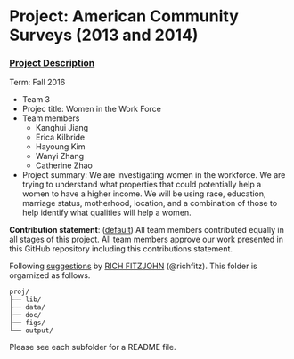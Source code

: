 # Project: American Community Surveys (2013 and 2014)
### [Project Description](doc/Project1_desc.md)

Term: Fall 2016

+ Team 3
+ Projec title: Women in the Work Force
+ Team members
	+ Kanghui Jiang
	+ Erica Kilbride
	+ Hayoung Kim
	+ Wanyi Zhang
	+ Catherine Zhao
+ Project summary: We are investigating women in the workforce. We are trying to understand what properties that could potentially help a women to have a higher income. We will be using race, education, marriage status, motherhood, location, and a combination of those to help identify what qualities will help a women.  
	
**Contribution statement**: ([default](doc/a_note_on_contributions.md)) All team members contributed equally in all stages of this project. All team members approve our work presented in this GitHub repository including this contributions statement. 

Following [suggestions](http://nicercode.github.io/blog/2013-04-05-projects/) by [RICH FITZJOHN](http://nicercode.github.io/about/#Team) (@richfitz). This folder is orgarnized as follows.

```
proj/
├── lib/
├── data/
├── doc/
├── figs/
└── output/
```

Please see each subfolder for a README file.

